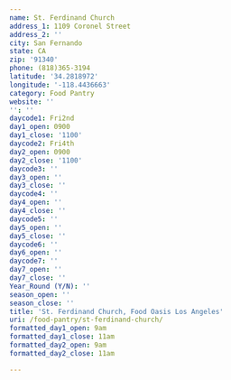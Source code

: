 ```yaml
---
name: St. Ferdinand Church
address_1: 1109 Coronel Street
address_2: ''
city: San Fernando
state: CA
zip: '91340'
phone: (818)365-3194
latitude: '34.2818972'
longitude: '-118.4436663'
category: Food Pantry
website: ''
'': ''
daycode1: Fri2nd
day1_open: 0900
day1_close: '1100'
daycode2: Fri4th
day2_open: 0900
day2_close: '1100'
daycode3: ''
day3_open: ''
day3_close: ''
daycode4: ''
day4_open: ''
day4_close: ''
daycode5: ''
day5_open: ''
day5_close: ''
daycode6: ''
day6_open: ''
daycode7: ''
day7_open: ''
day7_close: ''
Year_Round (Y/N): ''
season_open: ''
season_close: ''
title: 'St. Ferdinand Church, Food Oasis Los Angeles'
uri: /food-pantry/st-ferdinand-church/
formatted_day1_open: 9am
formatted_day1_close: 11am
formatted_day2_open: 9am
formatted_day2_close: 11am

---
```

